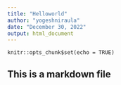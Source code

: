 ```yaml
---
title: "Helloworld"
author: "yogeshniraula"
date: "December 30, 2022"
output: html_document
---
```


```{r setup, include=FALSE}
knitr::opts_chunk$set(echo = TRUE)
```
## This is a markdown file


